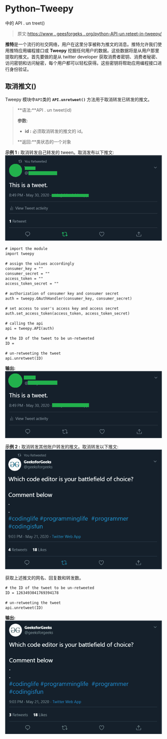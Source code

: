 # Python–Tweepy

中的 API . un treet()

> 原文:[https://www . geesforgeks . org/python-API-un reteet-in-tweepy/](https://www.geeksforgeeks.org/python-api-unretweet-in-tweepy/)

**推特**是一个流行的社交网络，用户在这里分享被称为推文的消息。推特允许我们使用推特应用编程接口或 **Tweepy** 挖掘任何用户的数据。这些数据将是从用户那里提取的推文。首先要做的是从 twitter developer 获取消费者密钥、消费者秘密、访问密钥和访问秘密，每个用户都可以轻松获得。这些密钥将帮助应用编程接口进行身份验证。

## 取消推文()

Tweepy 模块中`API`类的 **`API.unretweet()`** 方法用于取消转发已转发的推文。

> **语法:**API . un tweet(id)
> 
> **参数:**
> 
> *   **id :** 必须取消转发的推文的 id。
> 
> **返回:**类状态的一个对象

**示例 1 :** 取消转发自己转发的 tween。取消发布以下推文:
![](img/d2d977262cd83510f71c13f6dee35878.png)

```
# import the module
import tweepy

# assign the values accordingly
consumer_key = ""
consumer_secret = ""
access_token = ""
access_token_secret = ""

# authorization of consumer key and consumer secret
auth = tweepy.OAuthHandler(consumer_key, consumer_secret)

# set access to user's access key and access secret 
auth.set_access_token(access_token, access_token_secret)

# calling the api 
api = tweepy.API(auth)

# the ID of the tweet to be un-retweeted
ID = 

# un-retweeting the tweet
api.unretweet(ID)
```

**输出:**
![](img/3ced6a85c7d0b81b2033dbe58a523fc8.png)

**示例 2 :** 取消转发其他账户转发的推文。取消转发以下推文:
![](img/29a173210682e840baba63a15eb2f098.png)

获取上述推文的网名、回复数和转发数。

```
# the ID of the tweet to be un-retweeted
ID = 1263493041769394178

# un-retweeting the tweet
api.unretweet(ID)
```

**输出:**
![](img/a82bc238ddc46ce23f061aa4e7106284.png)